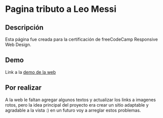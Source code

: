 # Pagina tributo a Leo Messi

## Descripción
Esta página fue creada para la certificación de freeCodeCamp Responsive Web Design.

## Demo
Link a la [demo de la web](https://malconh.github.io/lionel-messi-tribute-page/)

## Por realizar
A la web le faltan agregar algunos textos y actualizar los links a imagenes rotos, pero la idea principal del proyecto 
era crear un sitio adaptable y agradable a la vista :) en un futuro voy a arreglar estos problemas.

